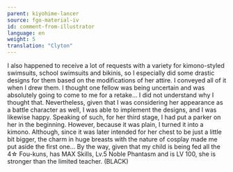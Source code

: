 ```yaml
---
parent: kiyohime-lancer
source: fgo-material-iv
id: comment-from-illustrator
language: en
weight: 5
translation: "Clyton"
---
```


I also happened to receive a lot of requests with a variety for kimono-styled swimsuits, school swimsuits and bikinis, so I especially did some drastic designs for them based on the modifications of her attire. I conveyed all of it when I drew them. I thought one fellow was being uncertain and was absolutely going to come to me for a retake… I did not understand why I thought that. Nevertheless, given that I was considering her appearance as a battle character as well, I was able to implement the designs, and I was likewise happy. Speaking of such, for her third stage, I had put a parker on her in the beginning. However, because it was plain, I turned it into a kimono. Although, since it was later intended for her chest to be just a little bit bigger, the charm in huge breasts with the nature of cosplay made me put aside the first one… By the way, given that my child is being fed all the 4☆ Fou-kuns, has MAX Skills, Lv.5 Noble Phantasm and is LV 100, she is stronger than the limited teacher. (BLACK)
